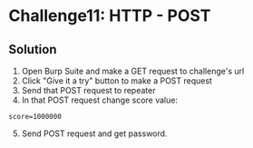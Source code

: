 # Challenge11: HTTP - POST

## Solution

1. Open Burp Suite and make a GET request to challenge's url
2. Click "Give it a try" button to make a POST request
3. Send that POST request to repeater
4. In that POST request change score value:

```
score=1000000
```

5. Send POST request and get password.
